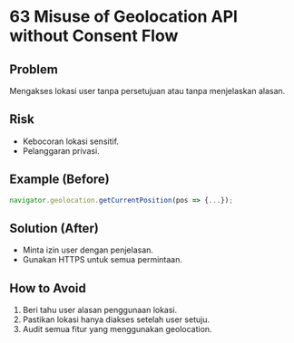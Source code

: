 # 63 Misuse of Geolocation API without Consent Flow

## Problem
Mengakses lokasi user tanpa persetujuan atau tanpa menjelaskan alasan.

## Risk
- Kebocoran lokasi sensitif.
- Pelanggaran privasi.

## Example (Before)
```javascript
navigator.geolocation.getCurrentPosition(pos => {...});
```

## Solution (After)
- Minta izin user dengan penjelasan.
- Gunakan HTTPS untuk semua permintaan.

## How to Avoid
1. Beri tahu user alasan penggunaan lokasi.
2. Pastikan lokasi hanya diakses setelah user setuju.
3. Audit semua fitur yang menggunakan geolocation.
